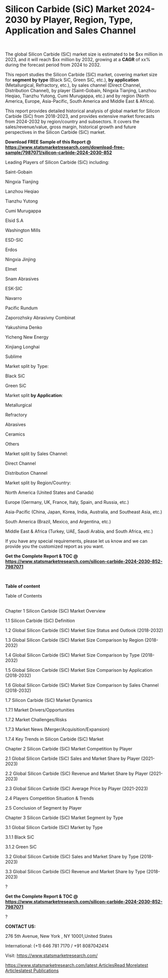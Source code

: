 <h1>Silicon Carbide (SiC) Market 2024-2030 by Player, Region, Type, Application and Sales Channel</h1><br/><p>The global Silicon Carbide (SiC) market size is estimated to be $xx million in 2023, and it will reach $xx million by 2032, growing at a <strong>CAGR</strong> of xx% during the forecast period from 2024 to 2032.</p>
 
 
 
 <p>This report studies the Silicon Carbide (SiC) market, covering market size for <strong>segment by type</strong> (Black SiC, Green SiC, etc.), <strong>by application</strong> (Metallurgical, Refractory, etc.), by sales channel (Direct Channel, Distribution Channel), by player (Saint-Gobain, Ningxia Tianjing, Lanzhou Heqiao, Tianzhu Yutong, Cumi Murugappa, etc.) and by region (North America, Europe, Asia-Pacific, South America and Middle East & Africa).</p>
 
 
 
 <p>This report provides detailed historical analysis of global market for Silicon Carbide (SiC) from 2018-2023, and provides extensive market forecasts from 2024-2032 by region/country and subsectors. It covers the sales/revenue/value, gross margin, historical growth and future perspectives in the Silicon Carbide (SiC) market.</p>
 
 
 
 <p><strong>Download FREE Sample of this Report @ <a href="https://www.statsmarketresearch.com/download-free-sample/7987071/silicon-carbide-2024-2030-852">https://www.statsmarketresearch.com/download-free-sample/7987071/silicon-carbide-2024-2030-852</a></strong></p>
 
 
 
 <p>Leading Players of Silicon Carbide (SiC) including:</p>
 
 
 
 <p>Saint-Gobain</p>
 
 
 
 <p>Ningxia Tianjing</p>
 
 
 
 <p>Lanzhou Heqiao</p>
 
 
 
 <p>Tianzhu Yutong</p>
 
 
 
 <p>Cumi Murugappa</p>
 
 
 
 <p>Elsid S.A</p>
 
 
 
 <p>Washington Mills</p>
 
 
 
 <p>ESD-SIC</p>
 
 
 
 <p>Erdos</p>
 
 
 
 <p>Ningxia Jinjing</p>
 
 
 
 <p>Elmet</p>
 
 
 
 <p>Snam Abrasives</p>
 
 
 
 <p>ESK-SIC</p>
 
 
 
 <p>Navarro</p>
 
 
 
 <p>Pacific Rundum</p>
 
 
 
 <p>Zaporozhsky Abrasivny Combinat</p>
 
 
 
 <p>Yakushima Denko</p>
 
 
 
 <p>Yicheng New Energy</p>
 
 
 
 <p>Xinjiang Longhai</p>
 
 
 
 <p>Sublime</p>
 
 
 
 <p>Market split by Type:</p>
 
 
 
 <p>Black SiC</p>
 
 
 
 <p>Green SiC</p>
 
 
 
 <p>Market split <strong>by Application</strong>:</p>
 
 
 
 <p>Metallurgical</p>
 
 
 
 <p>Refractory</p>
 
 
 
 <p>Abrasives</p>
 
 
 
 <p>Ceramics</p>
 
 
 
 <p>Others</p>
 
 
 
 <p>Market split by Sales Channel:</p>
 
 
 
 <p>Direct Channel</p>
 
 
 
 <p>Distribution Channel</p>
 
 
 
 <p>Market split by Region/Country:</p>
 
 
 
 <p>North America (United States and Canada)</p>
 
 
 
 <p>Europe (Germany, UK, France, Italy, Spain, and Russia, etc.)</p>
 
 
 
 <p>Asia-Pacific (China, Japan, Korea, India, Australia, and Southeast Asia, etc.)</p>
 
 
 
 <p>South America (Brazil, Mexico, and Argentina, etc.)</p>
 
 
 
 <p>Middle East & Africa (Turkey, UAE, Saudi Arabia, and South Africa, etc.)</p>
 
 
 
 <p>If you have any special requirements, please let us know and we can provide you the customized report as you want.</p>
 
 
 
 <div><b>Get the Complete Report & TOC @ <a href="https://www.statsmarketresearch.com/silicon-carbide-2024-2030-852-7987071">https://www.statsmarketresearch.com/silicon-carbide-2024-2030-852-7987071</a></b></div>
 
 
 
 <p><br />
 
 <b>Table of content</b></p>
 
 
 
 <p>Table of Contents<br />
 
 <br />
 
 Chapter 1 Silicon Carbide (SiC) Market Overview<br />
 
 1.1 Silicon Carbide (SiC) Definition<br />
 
 1.2 Global Silicon Carbide (SiC) Market Size Status and Outlook (2018-2032)<br />
 
 1.3 Global Silicon Carbide (SiC) Market Size Comparison by Region (2018-2032)<br />
 
 1.4 Global Silicon Carbide (SiC) Market Size Comparison by Type (2018-2032)<br />
 
 1.5 Global Silicon Carbide (SiC) Market Size Comparison by Application (2018-2032)<br />
 
 1.6 Global Silicon Carbide (SiC) Market Size Comparison by Sales Channel (2018-2032)<br />
 
 1.7 Silicon Carbide (SiC) Market Dynamics<br />
 
 1.7.1 Market Drivers/Opportunities<br />
 
 1.7.2 Market Challenges/Risks<br />
 
 1.7.3 Market News (Merger/Acquisition/Expansion)<br />
 
 1.7.4 Key Trends in Silicon Carbide (SiC) Market<br />
 
 Chapter 2 Silicon Carbide (SiC) Market Competition by Player<br />
 
 2.1 Global Silicon Carbide (SiC) Sales and Market Share by Player (2021-2023)<br />
 
 2.2 Global Silicon Carbide (SiC) Revenue and Market Share by Player (2021-2023)<br />
 
 2.3 Global Silicon Carbide (SiC) Average Price by Player (2021-2023)<br />
 
 2.4 Players Competition Situation & Trends<br />
 
 2.5 Conclusion of Segment by Player<br />
 
 Chapter 3 Silicon Carbide (SiC) Market Segment by Type<br />
 
 3.1 Global Silicon Carbide (SiC) Market by Type<br />
 
 3.1.1 Black SiC<br />
 
 3.1.2 Green SiC<br />
 
 3.2 Global Silicon Carbide (SiC) Sales and Market Share by Type (2018-2023)<br />
 
 3.3 Global Silicon Carbide (SiC) Revenue and Market Share by Type (2018-2023)<br />
 
 ? </p>
 
 
 
 <div><b>Get the Complete Report & TOC @ <a href="https://www.statsmarketresearch.com/silicon-carbide-2024-2030-852-7987071">https://www.statsmarketresearch.com/silicon-carbide-2024-2030-852-7987071</a></b></div>
 
 
 
 <p>? </p>
 
 
 
 <p><b>CONTACT US:</b><br />
 
 276 5th Avenue, New York , NY 10001,United States<br />
 
 International: (+1) 646 781 7170 / +91 8087042414<br />
 
 Visit: <a href="https://www.statsmarketresearch.com/">https://www.statsmarketresearch.com/</a><br />
 
 <a href="https://gyeongbokgung.com">https://www.statsmarketresearch.com/</a><a href="https://hallyeomaritime.com">latest Articles</a><a href="https://jingwansa.com">Read More</a><a href="https://nguoiviet.jp/">latest Articles</a><a href="https://www.intelmarketresearch.com/">latest Publications</a></p>